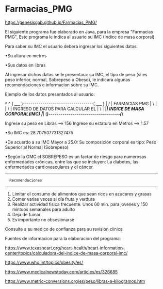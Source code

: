# Farmacias_PMG
https://genesisgab.github.io/Farmacias_PMG/

El siguiente programa fue elaborado en Java, para la empresa "Farmacias PMG",  Este programa le indica al usuario su IMC (Indice de masa corporal). 

Para saber su IMC el usuario deberá ingresar los siguientes datos: 

•Su altura en metros

•Sus datos en libras

Al ingresar dichos datos se le presentara: su IMC, el tipo de peso (si es peso inferior, normal, Sobrepeso u Obeso), le indicara algunas recomendaciones e informacion sobre su IMC.  

Ejemplo de los datos presentados al usuario:


 __^__                                      __^__
( ___ )------------------------------------( ___ )
 | / |           FARMACIAS PMG              | \ |
 | / |  INGRESO DE DATOS PARA CALCULAR EL   | \ |
 |___|    INDICE DE MASA CORPORAL(IMC)      |___| 
(_____)------------------------------------(_____)

Ingrese su peso en Libras     ==> 156
Ingrese su estatura en Metros ==> 1.57

•Su IMC es: 28.707507731327475

•De acuerdo a su IMC Mayor a 25.0:
 Su composición corporal es tipo: Peso Superior al Normal (Sobrepeso)

•Según la OMC el SOBREPESO es un factor de riesgo para numerosas
 enfermedades crónicas, entre las que se incluyen: La diabetes, las
 enfermedades cardiovasculares y el cáncer.

----------------------------
      Recomendaciones       
----------------------------
1. Limitar el consumo de alimentos que sean ricos en azucares y grasas
2. Comer varias veces al día fruta y verdura
3. Realizar actividad fisica frecuente: Unos 60 min. para jovenes y 150 mintuos semanales para adulto
4. Deja de fumar
5. Es importante no obsesionarse

Consulte a su medico de confianza para su revisión clinica



Fuentes de informacion para la elaboracion del programa: 

https://www.texasheart.org/heart-health/heart-information-center/topics/calculadora-del-indice-de-masa-corporal-imc/

https://www.who.int/topics/obesity/es/

https://www.medicalnewstoday.com/articles/es/326685

https://www.metric-conversions.org/es/peso/libras-a-kilogramos.htm

